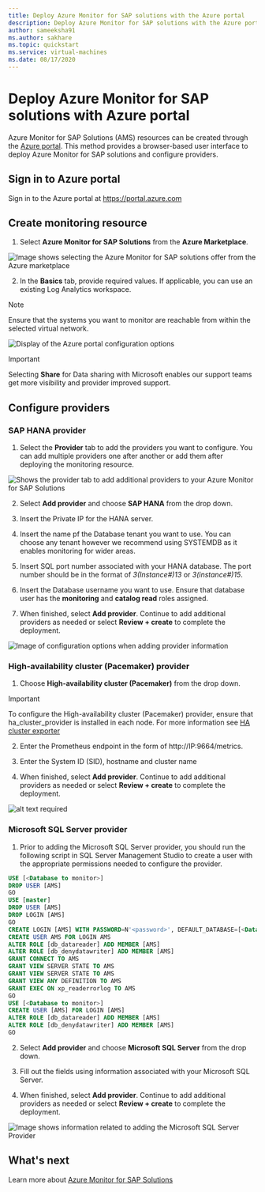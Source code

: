 ```yaml
---
title: Deploy Azure Monitor for SAP solutions with the Azure portal
description: Deploy Azure Monitor for SAP solutions with the Azure portal
author: sameeksha91
ms.author: sakhare
ms.topic: quickstart
ms.service: virtual-machines
ms.date: 08/17/2020
---
```


# Deploy Azure Monitor for SAP solutions with Azure portal

Azure Monitor for SAP Solutions (AMS) resources can be created through the [Azure portal](https://azure.microsoft.com/features/azure-portal). This method provides a browser-based user interface to deploy Azure Monitor for SAP solutions and configure providers.

## Sign in to Azure portal

Sign in to the Azure portal at https://portal.azure.com

## Create monitoring resource

1. Select **Azure Monitor for SAP Solutions** from the **Azure Marketplace**.

![Image shows selecting the Azure Monitor for SAP solutions offer from the Azure marketplace](./media/azure-monitor-sap/azure-monitor-quickstart-1.png)


2. In the **Basics** tab, provide required values. If applicable, you can use an existing Log Analytics workspace.

> [!NOTE]
>  Ensure that the systems you want to monitor are reachable from within the selected virtual network.

![Display of the Azure portal configuration options](./media/azure-monitor-sap/azure-monitor-quickstart-2.png)

> [!IMPORTANT]
> Selecting **Share** for Data sharing with Microsoft  enables our support teams get more
visibility and provider improved support.

## Configure providers

### SAP HANA provider 

1. Select the **Provider** tab to add the providers you want to configure. You can add multiple providers one after another or add them after deploying the monitoring resource. 

![Shows the provider tab to add additional providers to your Azure Monitor for SAP Solutions](./media/azure-monitor-sap/azure-monitor-quickstart-3.png)


2. Select **Add provider** and choose **SAP HANA** from the drop down. 

3. Insert the Private IP for the HANA server.

4. Insert the name pf the Database tenant you want to use. You can choose any tenant however we recommend using SYSTEMDB as it enables monitoring for wider areas. 

5. Insert SQL port number associated with your HANA database. The port number should be in the format of
*3(Instance#)13* or *3(instance#)15*. 

6. Insert the Database username you want to use. Ensure that database user has the **monitoring** and **catalog read** roles assigned. 

7. When finished, select **Add provider**. Continue to add additional providers as needed or select **Review + create** to complete the deployment.

![Image of configuration options when adding provider information](./media/azure-monitor-sap/azure-monitor-quickstart-4.png)

### High-availability cluster (Pacemaker) provider

1. Choose **High-availability cluster (Pacemaker)** from the drop down. 
> [!IMPORTANT]
> To configure the High-availability cluster (Pacemaker) provider, ensure that ha_cluster_provider is installed in each node. For more information see [HA cluster exporter](https://github.com/ClusterLabs/ha_cluster_exporter#installation)


 2. Enter the Prometheus endpoint in the form of http://IP:9664/metrics. 
 
3. Enter the System ID (SID), hostname and cluster name

4. When finished, select **Add provider**. Continue to add additional providers as needed or select **Review + create** to complete the deployment.

![alt text required](./media/azure-monitor-sap/azure-monitor-quickstart-5.png)

### Microsoft SQL Server provider

1. Prior to adding the Microsoft SQL Server provider, you should run the following script in SQL Server Management Studio to create a user with the appropriate permissions needed to configure the provider.

```sql
USE [<Database to monitor>]
DROP USER [AMS]
GO
USE [master]
DROP USER [AMS]
DROP LOGIN [AMS]
GO
CREATE LOGIN [AMS] WITH PASSWORD=N'<password>', DEFAULT_DATABASE=[<Database to monitor>], DEFAULT_LANGUAGE=[us_english], CHECK_EXPIRATION=OFF, CHECK_POLICY=OFF
CREATE USER AMS FOR LOGIN AMS
ALTER ROLE [db_datareader] ADD MEMBER [AMS]
ALTER ROLE [db_denydatawriter] ADD MEMBER [AMS]
GRANT CONNECT TO AMS
GRANT VIEW SERVER STATE TO AMS
GRANT VIEW SERVER STATE TO AMS
GRANT VIEW ANY DEFINITION TO AMS
GRANT EXEC ON xp_readerrorlog TO AMS
GO
USE [<Database to monitor>]
CREATE USER [AMS] FOR LOGIN [AMS]
ALTER ROLE [db_datareader] ADD MEMBER [AMS]
ALTER ROLE [db_denydatawriter] ADD MEMBER [AMS]
GO
``` 

2. Select **Add provider** and choose **Microsoft SQL Server** from the drop down. 

3. Fill out the fields using information associated with your Microsoft SQL Server. 

4. When finished, select **Add provider**. Continue to add additional providers as needed or select **Review + create** to complete the deployment.

![Image shows information related to adding the Microsoft SQL Server Provider](./media/azure-monitor-sap/azure-monitor-quickstart-6.png)


## What's next

Learn more about [Azure Monitor for SAP Solutions](azure-monitor-overview.md)
